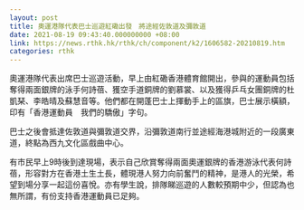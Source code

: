 ```yaml
---
layout: post
title: 奧運港隊代表巴士巡遊紅磡出發　將途經佐敦道及彌敦道
date: 2021-08-19 09:43:40.000000000 +08:00
link: https://news.rthk.hk/rthk/ch/component/k2/1606582-20210819.htm
categories: rthk
---
```


奧運港隊代表出席巴士巡遊活動，早上由紅磡香港體育館開出，參與的運動員包括奪得兩面銀牌的泳手何詩蓓、獲空手道銅牌的劉慕裳、以及獲得乒乓女團銅牌的杜凱琹、李皓晴及蘇慧音等。他們都在開蓬巴士上揮動手上的區旗，巴士展示橫額，印有「香港運動員　我們的驕傲」字句。　

巴士之後會抵達佐敦道與彌敦道交界，沿彌敦道南行並途經海港城附近的一段廣東道，終點為西九文化區戲曲中心。　

有市民早上9時後到達現場，表示自己欣賞奪得兩面奧運銀牌的香港游泳代表何詩蓓，形容對方在香港土生土長，體現港人努力向前奮鬥的精神，是港人的光榮，希望到場分享一起這份喜悅。亦有學生說，排隊睇巡遊的人數較預期中少，但認為也無所謂，有份支持香港運動員已足夠。
